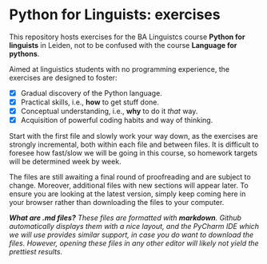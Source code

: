 # Python for Linguists: exercises

This repository hosts exercises for the BA Linguistcs course **Python for linguists** in Leiden, not to be confused with the course **Language for pythons**.

Aimed at linguistics students with no programming experience, the exercises are designed to foster:

- [x] Gradual discovery of the Python language.
- [x] Practical skills, i.e., **how** to get stuff done.
- [x] Conceptual understanding, i.e., **why** to do it _that_ way.
- [x] Acquisition of powerful coding habits and way of thinking.

Start with the first file and slowly work your way down, as the exercises are strongly incremental, both within each file and between files. It is difficult to foresee how fast/slow we will be going in this course, so homework targets will be determined week by week.

The files are still awaiting a final round of proofreading and are subject to change. Moreover, additional files with new sections will appear later. To ensure you are looking at the latest version, simply keep coming here in your browser rather than downloading the files to your computer.

_**What are .md files?** These files are formatted with **markdown**. Github automatically displays them with a nice layout, and the PyCharm IDE which we will use provides similar support, in case you do want to download the files. However, opening these files in any other editor will likely not yield the prettiest results._ 
